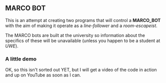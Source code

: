 ## MARCO BOT

This is an attempt at creating two programs that will control a **MARCO_BOT** with the aim of making it operate as  a *line-follower* and a *room-escapeist*.

The MARCO bots are built at the university so information about the specifics of these will be unavailable (unless you happen to be a student at *UWE*).

###  A little demo
OK, so this isn't sorted out YET, but I will get a video of the code in action and up on YouTube as soon as I can.
